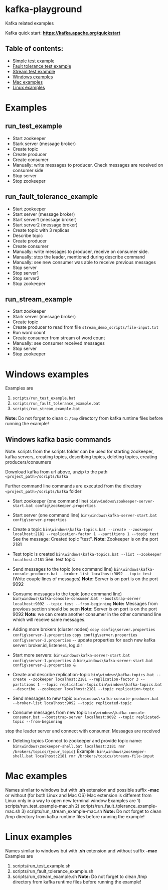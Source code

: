 # kafka-playground
Kafka related examples

Kafka quick start: **https://kafka.apache.org/quickstart**

## Table of contents:
 * [Simple test example](#run_test_example)
 * [Fault tolerance test example](#run_fault_tolerance_example)
 * [Stream test example](#run_stream_example)
 * [Windows examples](#windows-examples)
 * [Mac examples](#mac-examples)
 * [Linux examples](#linux-examples)
 
# Examples
## run_test_example
- Start zookeeper
- Stark server (message broker)
- Create topic
- Create producer
- Create consumer
- Manually: write messages to producer. Check messages are received on consumer side
- Stop server
- Stop zookeeper

## run_fault_tolerance_example
- Start zookeeper
- Start server (message broker)
- Start server1 (message broker)
- Start server2 (message broker)
- Create topic with 3 replicas
- Describe topic
- Create producer
- Create consumer
- Manually: write messages to producer, receive on consumer side.
- Manually: stop the leader, mentioned during describe command
- Manually: see new consumer was able to receive previous messages
- Stop server
- Stop server1
- Stop server2
- Stop zookeeper

## run_stream_example
- Start zookeeper
- Stark server (message broker)
- Create topic
- Create producer to read from file `stream_demo_scripts/file-input.txt`
- Run word count
- Create consumer from stream of word count
- Manually: see consumer received messages
- Stop server
- Stop zookeeper

# Windows examples
Examples are 
1) `scripts/run_test_example.bat`
2) `scripts/run_fault_tolerance_example.bat`
3) `scripts/run_stream_example.bat`

**Note:** Do not forget to clean `C:/tmp` directory from kafka runtime files before running the example!

## Windows kafka basic commands

Note: scripts from the scripts folder can be used for starting zookeeper, kafka servers, creating topics, describing topics, deleting topics, creating producers/consumers

Download kafka from url above, unzip to the path `<project_path>/scripts/kafka`

Further command line commands are executed from the directory `<project_path>/scripts/kafka` folder

- Start zookeeper (one command line)
`bin\windows\zookeeper-server-start.bat config\zookeeper.properties`

- Start server (one command line)
`bin\windows\kafka-server-start.bat config\server.properties`

- Create a topic
`bin\windows\kafka-topics.bat --create --zookeeper localhost:2181 --replication-factor 1 --partitions 1 --topic test`
See the message: Created topic "test".
**Note:** Zookeeper is on the port 2181

- Test topic is created
`bin\windows\kafka-topics.bat --list --zookeeper localhost:2181`
See: test topic

- Send messages to the topic (one command line)
`bin\windows\kafka-console-producer.bat --broker-list localhost:9092 --topic test`
(Write couple lines of messages)
**Note:** Server is on port is on the port 9092

- Consume messages to the topic (one command line)
`bin\windows\kafka-console-consumer.bat --bootstrap-server localhost:9092 --topic test --from-beginning`
**Note:** Messages from previous section should be seen
**Note:** Server is on port is on the port 9092
**Note:** we can create another consumer in the other command line which will receive same messages.

- Adding more brokers (cluster nodes)
`copy config\server.properties config\server-1.properties`
`copy config\server.properties config\server-2.properties`
 -- update properties for each new kafka server: broker.id, listeners, log.dir
 
- Start more servers:
`bin\windows\kafka-server-start.bat config\server-1.properties &`
`bin\windows\kafka-server-start.bat config\server-2.properties &`

- Create and describe replication-topic
`bin\windows\kafka-topics.bat --create --zookeeper localhost:2181 --replication-factor 3 --partitions 1 --topic replication-topic`
`bin\windows\kafka-topics.bat --describe --zookeeper localhost:2181 --topic replication-topic`

- Send messages to new topic
`bin\windows\kafka-console-producer.bat --broker-list localhost:9092 --topic replicated-topic`

- Consume messages from new topic
`bin\windows\kafka-console-consumer.bat --bootstrap-server localhost:9092 --topic replicated-topic --from-beginning`

stop the leader server and connect with consumer. Messages are received

- Deleting topics
Connect to zookeeper and provide topic name:
`bin\windows\zookeeper-shell.bat localhost:2181 rmr /brokers/topics/{your_topic}`
Example: `bin\windows\zookeeper-shell.bat localhost:2181 rmr /brokers/topics/streams-file-input`

# Mac examples
  Names similar to windows but with **.sh** extension and possible suffix **-mac** or without (for both Linux and Mac OS)
  Mac extension is different from Linux only in a way to open new terminal window
  Examples are 
    1) scripts/run_test_example-mac.sh
    2) scripts/run_fault_tolerance_example-mac.sh
    3) scripts/run_stream_example-mac.sh
**Note:** Do not forget to clean /tmp directory from kafka runtime files before running the example!

# Linux examples
  Names similar to windows but with **.sh** extension and without suffix **-mac**
  Examples are 
  1) scripts/run_test_example.sh
  2) scripts/run_fault_tolerance_example.sh
  3) scripts/run_stream_example.sh
**Note:** Do not forget to clean /tmp directory from kafka runtime files before running the example!  
  